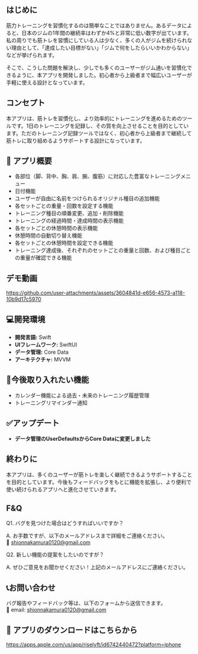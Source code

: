はじめに
--
筋力トレーニングを習慣化するのは簡単なことではありません。あるデータによると、日本のジムの1年間の継続率はわずか4%と非常に低い数字が出ています。私の周りでも筋トレを習慣にしている人は少なく、多くの人がジムを続けられない理由として、「達成したい目標がない」「ジムで何をしたらいいかわからない」などが挙げられます。

そこで、こうした問題を解決し、少しでも多くのユーザーがジム通いを習慣化できるように、本アプリを開発しました。初心者から上級者まで幅広いユーザーが手軽に使える設計となっています。



コンセプト
--
本アプリは、筋トレを習慣化し、より効率的にトレーニングを進めるためのツールです。1日のトレーニングを記録し、その質を向上させることを目的としています。ただのトレーニング記録ツールではなく、初心者から上級者まで継続して筋トレに取り組めるようサポートする設計になっています。



📲 アプリ概要
--

- 各部位（脚、背中、胸、肩、腕、腹筋）に対応した豊富なトレーニングメニュー
- 日付機能
- ユーザーが自由に名前をつけられるオリジナル種目の追加機能
- 各セットごとの重量・回数を設定する機能
- トレーニング種目の順番変更、追加・削除機能
- トレーニングの経過時間・達成時間の表示機能
- 各セットごとの休憩時間の表示機能
- 休憩時間の自動切り替え機能
- 各セットごとの休憩時間を設定できる機能
- トレーニング達成後、それぞれのセットごとの重量と回数、および種目ごとの重量が確認できる機能



 デモ動画
---

https://github.com/user-attachments/assets/3604841d-e656-4573-a118-10b9d17c5970



💻開発環境
---
- **開発言語:** Swift
- **UIフレームワーク:** SwiftUI
- **データ管理:** Core Data
- **アーキテクチャ:** MVVM

📲今後取り入れたい機能
---
- カレンダー機能による過去・未来のトレーニング履歴管理
- トレーニングリマインダー通知

✅アップデート
--
- **データ管理のUserDefaultsからCore Dataに変更しました**
  
終わりに
---
本アプリは、多くのユーザーが筋トレを楽しく継続できるようサポートすることを目的としています。今後もフィードバックをもとに機能を拡張し、より便利で使い続けられるアプリへと進化させていきます。

F&Q
--
Q1. バグを見つけた場合はどうすればいいですか？

A. お手数ですが、以下のメールアドレスまで詳細をご連絡ください。  
📩 shionnakamura0120@gmail.com

Q2. 新しい機能の提案をしたいのですが？

A. ぜひご意見をお聞かせください！上記のメールアドレスにご連絡ください。

📞お問い合わせ
--
バグ報告やフィードバック等は、以下のフォームから送信できます。  
📩 email: shionnakamura0120@gmail.com

📲 アプリのダウンロードはこちらから 
--
https://apps.apple.com/us/app/riselyft/id6742440472?platform=iphone
